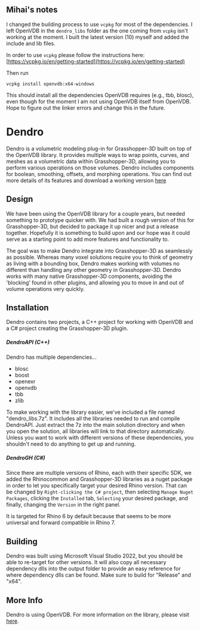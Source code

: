 ## Mihai's notes

I changed the building process to use `vcpkg` for most of the dependencies. I left OpenVDB in the `dendro_libs` folder as the one coming from `vcpkg` isn't working at the moment. I built the latest version (10) myself and added the include and lib files.

In order to use `vcpkg` please follow the instructions here: [https://vcpkg.io/en/getting-started](https://vcpkg.io/en/getting-started)

Then run
```
vcpkg install openvdb:x64-windows
```

This should install all the dependencies OpenVDB requires (e.g., tbb, blosc), even though for the moment I am not using OpenVDB itself from OpenVDB. Hope to figure out the linker errors and change this in the future.

# Dendro
Dendro is a volumetric modeling plug-in for Grasshopper-3D built on top of the OpenVDB library. It provides multiple ways to wrap points, curves, and meshes as a volumetric data within Grasshopper-3D, allowing you to perform various operations on those volumes. Dendro includes components for boolean, smoothing, offsets, and morphing operations. You can find out more details of its features and download a working version [here](https://www.food4rhino.com/app/dendro)

## Design

We have been using the OpenVDB library for a couple years, but needed something to prototype quicker with. We had built a rough version of this for Grasshopper-3D, but decided to package it up nicer and put a release together. Hopefully it is something to build upon and our hope was it could serve as a starting point to add more features and functionality to.

The goal was to make Dendro integrate into Grasshopper-3D as seamlessly as possible. Whereas many voxel solutions require you to think of geometry as living with a bounding box, Dendro makes working with volumes no different than handling any other geometry in Grasshopper-3D. Dendro works with many native Grasshopper-3D components, avoiding the 'blocking' found in other plugins, and allowing you to move in and out of volume operations very quickly.

## Installation

Dendro contains two projects, a C++ project for working with OpenVDB and a C# project creating the Grasshopper-3D plugin.

##### DendroAPI (C++)
Dendro has multiple dependencies...

* blosc
* boost
* openexr
* openvdb
* tbb
* zlib

To make working with the library easier, we've included a file named "dendro_libs.7z". It includes all the libraries needed to run and compile DendroAPI. Just extract the 7z into the main solution directory and when you open the solution, all libraries will link to that directory automatically. Unless you want to work with different versions of these dependencies, you shouldn't need to do anything to get up and running.

##### DendroGH (C#)
Since there are multiple versions of Rhino, each with their specific SDK, we added the Rhinocommon and Grasshopper-3D libraries as a nuget package in order to let you specifically target your desired Rhino version. That can be changed by `Right-clicking the C# project`, then selecting `Manage Nuget Packages`, clicking the `Installed` tab, `Selecting` your desired package, and finally, changing the `Version` in the right panel.

It is targeted for Rhino 6 by default because that seems to be more universal and forward compatible in Rhino 7.

## Building

Dendro was built using Microsoft Visual Studio 2022, but you should be able to re-target for other versions. It will also copy all necessary dependency dlls into the output folder to provide an easy reference for where dependency dlls can be found. Make sure to build for "Release" and "x64".

## More Info

Dendro is using OpenVDB. For more information on the library, please visit [here](http://www.openvdb.org/).
